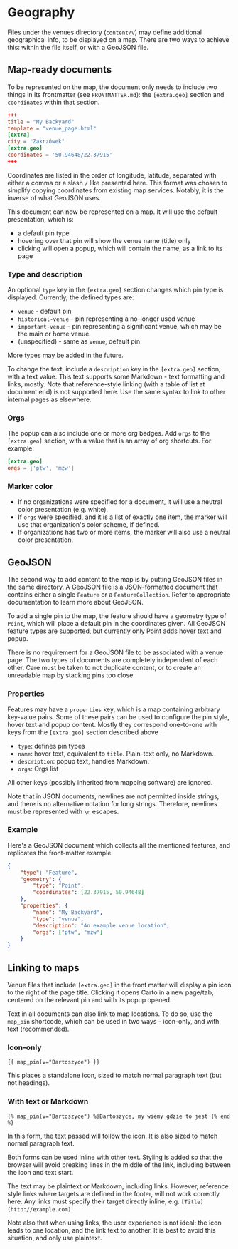 # Geography

Files under the venues directory (`content/v`) may define additional geographical info, to be displayed on a map. There are two ways to achieve this: within the file itself, or with a GeoJSON file.

## Map-ready documents

To be represented on the map, the document only needs to include two things in its frontmatter (see `FRONTMATTER.md`): the `[extra.geo]` section and `coordinates` within that section.

```toml
+++
title = "My Backyard"
template = "venue_page.html"
[extra]
city = "Zakrzówek"
[extra.geo]
coordinates = '50.94648/22.37915'
+++
```

Coordinates are listed in the order of longitude, latitude, separated with either a comma or a slash `/` like presented here. This format was chosen to simplify copying coordinates from existing map services. Notably, it is the inverse of what GeoJSON uses.

This document can now be represented on a map. It will use the default presentation, which is:

* a default pin type
* hovering over that pin will show the venue name (title) only
* clicking will open a popup, which will contain the name, as a link to its page

### Type and description

An optional `type` key in the `[extra.geo]` section changes which pin type is displayed.
Currently, the defined types are:

* `venue` - default pin
* `historical-venue` - pin representing a no-longer used venue
* `important-venue` - pin representing a significant venue, which may be the main or home venue.
* (unspecified) - same as `venue`, default pin

More types may be added in the future.

To change the text, include a `description` key in the `[extra.geo]` section, with a text value. This text supports some Markdown - text formatting and links, mostly. Note that reference-style linking (with a table of list at document end) is not supported here. Use the same syntax to link to other internal pages as elsewhere.

### Orgs

The popup can also include one or more org badges. Add `orgs` to the `[extra.geo]` section, with a value that is an array of org shortcuts. For example:

```toml
[extra.geo]
orgs = ['ptw', 'mzw']
```

### Marker color

* If no organizations were specified for a document, it will use a neutral color presentation (e.g. white).
* If `orgs` were specified, and it is a list of exactly one item, the marker will use that organization's color scheme, if defined.
* If organizations has two or more items, the marker will also use a neutral color presentation.

## GeoJSON

The second way to add content to the map is by putting GeoJSON files in the same directory. A GeoJSON file is a JSON-formatted document that contains either a single `Feature` or a `FeatureCollection`. Refer to appropriate documentation to learn more about GeoJSON.

To add a single pin to the map, the feature should have a geometry type of `Point`, which will place a default pin in the coordinates given. All GeoJSON feature types are supported, but currently only Point adds hover text and popup.

There is no requirement for a GeoJSON file to be associated with a venue page. The two types of documents are completely independent of each other. Care must be taken to not duplicate content, or to create an unreadable map by stacking pins too close.

### Properties

Features may have a `properties` key, which is a map containing arbitrary key-value pairs. Some of these pairs can be used to configure the pin style, hover text and popup content. Mostly they correspond one-to-one with keys from the `[extra.geo]` section described above .

* `type`: defines pin types
* `name`: hover text, equivalent to `title`. Plain-text only, no Markdown.
* `description`: popup text, handles Markdown.
* `orgs`: Orgs list

All other keys (possibly inherited from mapping software) are ignored.

Note that in JSON documents, newlines are not permitted inside strings, and there is no alternative notation for long strings. Therefore, newlines must be represented with `\n` escapes.

### Example

Here's a GeoJSON document which collects all the mentioned features, and replicates the front-matter example.

```json
{
    "type": "Feature",
    "geometry": {
        "type": "Point",
        "coordinates": [22.37915, 50.94648]
    },
    "properties": {
        "name": "My Backyard",
        "type": "venue",
        "description": "An example venue location",
        "orgs": ["ptw", "mzw"]
    }
}
```

## Linking to maps

Venue files that include `[extra.geo]` in the front matter will display a pin icon to the right of the page title. Clicking it opens Carto in a new page/tab, centered on the relevant pin and with its popup opened.

Text in all documents can also link to map locations. To do so, use the `map_pin` shortcode, which can be used in two ways - icon-only, and with text (recommended).

### Icon-only

```
{{ map_pin(v="Bartoszyce") }}
```

This places a standalone icon, sized to match normal paragraph text (but not headings).

### With text or Markdown

```
{% map_pin(v="Bartoszyce") %}Bartoszyce, my wiemy gdzie to jest {% end %}
```

In this form, the text passed will follow the icon. It is also sized to match normal paragraph text.

Both forms can be used inline with other text. Styling is added so that the browser will avoid breaking lines in the middle of the link, including between the icon and text start.

The text may be plaintext or Markdown, including links. However, reference style links where targets are defined in the footer, will not work correctly here. Any links must specify their target directly inline, e.g. `[Title](http://example.com)`.

Note also that when using links, the user experience is not ideal: the icon leads to one location, and the link text to another. It is best to avoid this situation, and only use plaintext.
